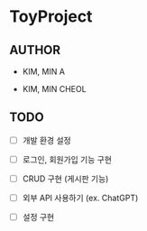 # ToyProject

## AUTHOR

- KIM, MIN A 

- KIM, MIN CHEOL

## TODO

- [ ]  개발 환경 설정

- [ ]  로그인, 회원가입 기능 구현

- [ ]  CRUD 구현 (게시판 기능)

- [ ]  외부 API 사용하기 (ex. ChatGPT)

- [ ]  설정 구현
